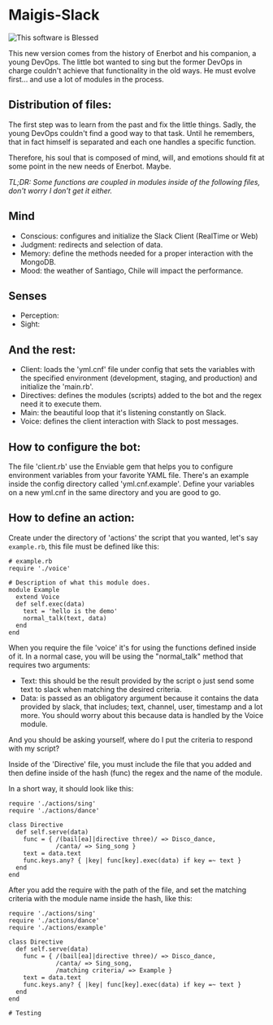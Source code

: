 Maigis-Slack
========
![This software is Blessed](https://img.shields.io/badge/blessed-100%25-770493.svg)

This new version comes from the history of Enerbot and his companion, a young DevOps. The little bot wanted to sing but the former DevOps in charge couldn't achieve that functionality in the old ways. He must evolve first... and use a lot of modules in the process.

Distribution of files:
---
The first step was to learn from the past and fix the little things. Sadly, the young DevOps couldn't find a good way to that task. Until he remembers, that in fact himself is separated and each one handles a specific function. 

Therefore, his soul that is composed of mind, will, and emotions should fit at some point in the new needs of Enerbot. Maybe.

*TL;DR: Some functions are coupled in modules inside of the following files, don't worry I don't get it either.*

Mind
---------
- Conscious: configures and initialize the Slack Client (RealTime or Web)
- Judgment: redirects and selection of data.
- Memory: define the methods needed for a proper interaction with the MongoDB.
- Mood: the weather of Santiago, Chile will impact the performance.

Senses
---------

- Perception:
- Sight:

And the rest:
---------

- Client: loads the 'yml.cnf' file under config that sets the variables with the specified environment (development, staging, and production) and initialize the 'main.rb'.
- Directives: defines the modules (scripts) added to the bot and the regex need it to execute them.
- Main: the beautiful loop that it's listening constantly on Slack.
- Voice: defines the client interaction with Slack to post messages.

How to configure the bot:
---------

The file 'client.rb' use the Enviable gem that helps you to configure environment variables from your favorite YAML file. There's an example inside the config directory called 'yml.cnf.example'. Define your variables on a new yml.cnf in the same directory and you are good to go.

How to define an action:
---------

Create under the directory of 'actions' the script that you wanted, let's say `example.rb`, this file must be defined like this:

```
# example.rb
require './voice'

# Description of what this module does.
module Example
  extend Voice
  def self.exec(data)
    text = 'hello is the demo'
    normal_talk(text, data)
  end
end
```

When you require the file 'voice' it's for using the functions defined inside of it. In a normal case, you will be using the "normal_talk" method that requires two arguments:

- Text: this should be the result provided by the script o just send some text to slack when matching the desired criteria.
- Data: is passed as an obligatory argument because it contains the data provided by slack, that includes; text, channel, user, timestamp and a lot more. You should worry about this because data is handled by the Voice module.

And you should be asking yourself, where do I put the criteria to respond with my script?

Inside of the 'Directive' file, you must include the file that you added and then define inside of the hash (func) the regex and the name of the module.

In a short way, it should look like this:

```
require './actions/sing'
require './actions/dance'

class Directive
  def self.serve(data)
    func = { /(bail[ea]|directive three)/ => Disco_dance,
             /canta/ => Sing_song }
    text = data.text
    func.keys.any? { |key| func[key].exec(data) if key =~ text }
  end
end
```

After you add the require with the path of the file, and set the matching criteria with the module name inside the hash, like this:



```
require './actions/sing'
require './actions/dance'
require './actions/example'

class Directive
  def self.serve(data)
    func = { /(bail[ea]|directive three)/ => Disco_dance,
             /canta/ => Sing_song,
             /matching criteria/ => Example }
    text = data.text
    func.keys.any? { |key| func[key].exec(data) if key =~ text }
  end
end

# Testing

```